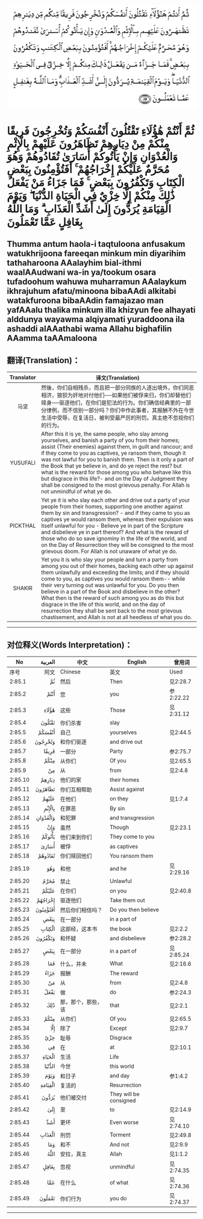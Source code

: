 ![002:085](images/002_085.gif)

#  ثُمَّ أَنْتُمْ هَٰؤُلَاءِ تَقْتُلُونَ أَنْفُسَكُمْ وَتُخْرِجُونَ فَرِيقًا مِنْكُمْ مِنْ دِيَارِهِمْ تَظَاهَرُونَ عَلَيْهِمْ بِالْإِثْمِ وَالْعُدْوَانِ وَإِنْ يَأْتُوكُمْ أُسَارَىٰ تُفَادُوهُمْ وَهُوَ مُحَرَّمٌ عَلَيْكُمْ إِخْرَاجُهُمْ ۚ أَفَتُؤْمِنُونَ بِبَعْضِ الْكِتَابِ وَتَكْفُرُونَ بِبَعْضٍ ۚ فَمَا جَزَاءُ مَنْ يَفْعَلُ ذَٰلِكَ مِنْكُمْ إِلَّا خِزْيٌ فِي الْحَيَاةِ الدُّنْيَا ۖ وَيَوْمَ الْقِيَامَةِ يُرَدُّونَ إِلَىٰ أَشَدِّ الْعَذَابِ ۗ وَمَا اللَّهُ بِغَافِلٍ عَمَّا تَعْمَلُونَ 

## Thumma antum haola-i taqtuloona anfusakum watukhrijoona fareeqan minkum min diyarihim tathaharoona AAalayhim bial-ithmi waalAAudwani wa-in ya/tookum osara tufadoohum wahuwa muharramun AAalaykum ikhrajuhum afatu/minoona bibaAAdi alkitabi watakfuroona bibaAAdin famajazao man yafAAalu thalika minkum illa khizyun fee alhayati alddunya wayawma alqiyamati yuraddoona ila ashaddi alAAathabi wama Allahu bighafilin AAamma taAAmaloona

## 翻译(Translation)：

| Translator | 译文(Translation)                                            |
|:----------:| ------------------------------------------------------------ |
| 马坚       | 然後，你们自相残杀，而且把一部分同族的人逐出境外，你们同恶相济，狼狈为奸地对付他们──如果他们被俘来归，你们却替他们赎身──驱逐他们，在你们是犯法的行为。你们确信经典里的一部分律例，而不信别一部分吗？你们中作此事者，其报酬不外在今世生活中受辱，在复活日，被判受最严厉的刑罚。真主绝不忽视你们的行为。 |
| YUSUFALI   | After this it is ye, the same people, who slay among yourselves, and banish a party of you from their homes; assist (Their enemies) against them, in guilt and rancour; and if they come to you as captives, ye ransom them, though it was not lawful for you to banish them. Then is it only a part of the Book that ye believe in, and do ye reject the rest? but what is the reward for those among you who behave like this but disgrace in this life?- and on the Day of Judgment they shall be consigned to the most grievous penalty. For Allah is not unmindful of what ye do. |
| PICKTHAL   | Yet ye it is who slay each other and drive out a party of your people from their homes, supporting one another against them by sin and transgression? - and if they came to you as captives ye would ransom them, whereas their expulsion was itself unlawful for you - Believe ye in part of the Scripture and disbelieve ye in part thereof? And what is the reward of those who do so save ignominy in the life of the world, and on the Day of Resurrection they will be consigned to the most grievous doom. For Allah is not unaware of what ye do. |
| SHAKIR     | Yet you it is who slay your people and turn a party from among you out of their homes, backing each other up against them unlawfully and exceeding the limits; and if they should come to you, as captives you would ransom them-- while their very turning out was unlawful for you. Do you then believe in a part of the Book and disbelieve in the other? What then is the reward of such among you as do this but disgrace in the life of this world, and on the day of resurrection they shall be sent back to the most grievous chastisement, and Allah is not at all heedless of what you do. |

---

## 对位释义(Words Interpretation)：

| No      |  العربية | 中文               | English                | 曾用词    |
| ------- | -------: | ------------------ | ---------------------- | --------- |
| 序号    |     阿文 | Chinese            | 英文                   | Used      |
| 2:85.1  |       ثُمَّ | 然后               | Then                   | 见2:28.7  |
| 2:85.2  |     أَنْتُمْ | 您                 | you                    | 参2:22.22 |
| 2:85.3  |    هَٰؤُلَاءِ | 这些               | Those                  | 见2:31.12 |
| 2:85.4  |   تَقْتُلُونَ | 你们杀害           | slay                   |           |
| 2:85.5  |   أَنْفُسَكُمْ | 自己               | yourselves             | 见2:44.5  |
| 2:85.6  |  وَتُخْرِجُونَ | 和你们驱逐         | and drive out          |           |
| 2:85.7  |    فَرِيقًا | 一部分             | Party                  | 参2:75.7  |
| 2:85.8  |     مِنْكُمْ | 从你们             | Of you                 | 见2:65.5  |
| 2:85.9  |       مِنْ | 从                 | from                   | 见2:4.8   |
| 2:85.10 |   دِيَارِهِمْ | 他们的家           | their homes            |           |
| 2:85.11 |  تَظَاهَرُونَ | 你们互相帮助       | Assist against         |           |
| 2:85.12 |    عَلَيْهِمْ | 在他们             | on they                | 见1:7.4   |
| 2:85.13 |   بِالْإِثْمِ | 在罪恶             | By sin                 |           |
| 2:85.14 | وَالْعُدْوَانِ | 和犯罪             | and transgression      |           |
| 2:85.15 |      وَإِنْ | 虽然               | Though                 | 见2:23.1  |
| 2:85.16 |   يَأْتُوكُمْ | 他们来到你们       | They come to you       |           |
| 2:85.17 |    أُسَارَىٰ | 被俘               | as captives            |           |
| 2:85.18 |  تُفَادُوهُمْ | 你们赎回他们       | You ransom them        |           |
| 2:85.19 |      وَهُوَ | 和他               | and he                 | 见2:29.16 |
| 2:85.20 |     مُحَرَّمٌ | 禁止               | Unlawful               |           |
| 2:85.21 |    عَلَيْكُمْ | 在你们             | on you                 | 见2:40.8  |
| 2:85.22 |  إِخْرَاجُهُمْ | 驱逐他们           | Take them out          |           |
| 2:85.23 | أَفَتُؤْمِنُونَ | 然后你们相信吗？   | Do you then believe    |           |
| 2:85.24 |     بِبَعْضِ | 在一部分           | in a part of           |           |
| 2:85.25 |   الْكِتَابِ | 这部经，这本书     | the book               | 见2:2.2   |
| 2:85.26 |  وَتَكْفُرُونَ | 和怀疑             | and disbelieve         | 参2:28.2  |
| 2:85.27 |     بِبَعْضٍ | 在一部分           | in a part of           | 见2:85.24 |
| 2:85.28 |      فَمَا | 什么，并未         | What                   | 见2:16.6  |
| 2:85.29 |     جَزَاءُ | 报酬               | The reward             |           |
| 2:85.30 |       مَنْ | 从                 | from                   | 见2:4.8   |
| 2:85.31 |     يَفْعَلُ | 做                 | do                     | 参2:24.3  |
| 2:85.32 |      ذَٰلِكَ | 那，那个，那些，该 | that                   | 见2:2.1   |
| 2:85.33 |     مِنْكُمْ | 从你们             | Of you                 | 见2:65.5  |
| 2:85.34 |      إِلَّا | 除了               | Except                 | 见2:9.7   |
| 2:85.35 |      خِزْيٌ | 耻辱               | Disgrace               |           |
| 2:85.36 |       فِي | 在                 | at                     | 见2:10.1  |
| 2:85.37 |   الْحَيَاةِ | 生活               | Life                   |           |
| 2:85.38 |   الدُّنْيَا | 今世               | this world             |           |
| 2:85.39 |     وَيَوْمَ | 和日子             | and day                | 参1:4.2   |
| 2:85.40 |  الْقِيَامَةِ | 复活的             | Resurrection           |           |
| 2:85.41 |    يُرَدُّونَ | 他们被交付         | They will be consigned |           |
| 2:85.42 |      إِلَىٰ | 至                 | to                     | 见2:14.9  |
| 2:85.43 |      أَشَدِّ | 更坏               | Even worse             | 见2:74.10 |
| 2:85.44 |   الْعَذَابِ | 刑罚               | Torment                | 见2:49.8  |
| 2:85.45 |      وَمَا | 和不               | And not                | 见2:9.9   |
| 2:85.46 |     اللَّهُ | 安拉，真主         | Allah                  | 见1:1.2   |
| 2:85.47 |    بِغَافِلٍ | 忽视               | unmindful              | 见2:74.35 |
| 2:85.48 |      عَمَّا | 在什么             | of what                | 见2:74.36 |
| 2:85.49 |   تَعْمَلُونَ | 你们行为           | you do                 | 见2:74.37 |

---
